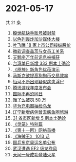 # 2021-05-17

共 21 条

<!-- BEGIN -->
<!-- 最后更新时间 Mon May 17 2021 22:06:56 GMT+0800 (China Standard Time) -->

1. [殷世航快手账号被封禁](https://www.zhihu.com/search?q=殷世航)
2. [以色列轰炸加沙媒体大楼](https://www.zhihu.com/search?q=以色列)
3. [叶飞曝 18 家上市公司操纵股价](https://www.zhihu.com/search?q=叶飞)
4. [微软调查盖茨与女员工关系](https://www.zhihu.com/search?q=比尔盖茨)
5. [天鹅座万年前讯息被捕获](https://www.zhihu.com/search?q=天鹅座)
6. [台湾单日新增 333 例本土确诊](https://www.zhihu.com/search?q=台湾疫情)
7. [《原神》新角色优菈演示](https://www.zhihu.com/search?q=原神)
8. [马斯克欲提高狗狗币交易效率](https://www.zhihu.com/search?q=马斯克)
9. [恒河不断出现疑似病患浮尸](https://www.zhihu.com/search?q=恒河)
10. [腾讯游戏年度发布会](https://www.zhihu.com/search?q=腾讯游戏)
11. [国际不再恐同日](https://www.zhihu.com/search?q=国际不再恐同日)
12. [饿了么被罚 50 万](https://www.zhihu.com/search?q=饿了么)
13. [华为充电器抽检乌龙](https://www.zhihu.com/search?q=华为充电器)
14. [辽宁新增病例曾去鲅鱼圈旅游](https://www.zhihu.com/search?q=辽宁新增)
15. [31 省市区新增 5 例本土确诊](https://www.zhihu.com/search?q=31省市区新增)
16. [《灵笼》特别篇](https://www.zhihu.com/search?q=灵笼)
17. [《第十一回》网络首播](https://www.zhihu.com/search?q=第十一回)
18. [《海贼王》 1013 话](https://www.zhihu.com/search?q=海贼王)
19. [国乒东京奥运名单公布](https://www.zhihu.com/search?q=国乒奥运名单)
20. [武汉遭遇 EF2 级龙卷风](https://www.zhihu.com/search?q=武汉龙卷风)
21. [天问一号成功登陆火星](https://www.zhihu.com/search?q=天问一号)

<!-- END -->
